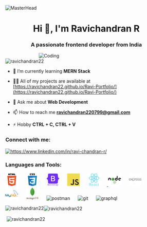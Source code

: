 ![MasterHead](https://img.freepik.com/free-vector/programmer-work-with-working-day-symbols-flat-illustration_1284-60322.jpg?t=st=1717502304~exp=1717505904~hmac=5c54ac44e2aa84d4ff9167be4076879a069720faa70b899fba9f708f3d21b51b&w=1060)
<h1 align="center">Hi 👋, I'm Ravichandran R</h1>
<h3 align="center">A passionate frontend developer from India</h3>
<img align="right" alt="Coding" Width="400" src="https://camo.githubusercontent.com/1b49721d81f880339331b966069a5158238daed9648b5d179689c7d6c8a3b941/68747470733a2f2f6d65646961322e67697068792e636f6d2f6d656469612f5262444b61637a71576f76497567794a6d572f67697068792e6769663f6369643d65636630356534377774637a6130666b7975316c776772646933676b3634353735347535637362646b63346366616563267269643d67697068792e6769662663743d67">

<p align="left"> <img src="https://komarev.com/ghpvc/?username=ravichandran22&label=Profile%20views&color=0e75b6&style=flat" alt="ravichandran22" width="100%" height="365" /> </p>

- 🌱 I’m currently learning **MERN Stack**

- 👨‍💻 All of my projects are available at [https://ravichandran22.github.io/Ravi-Portfolio/](https://ravichandran22.github.io/Ravi-Portfolio/)

- 💬 Ask me about **Web Development**

- 📫 How to reach me **ravichandran220799@gmail.com**

- ⚡ Hobby **CTRL + C, CTRL + V**

<h3 align="left">Connect with me:</h3>
<p align="left">
<a href="https://linkedin.com/in/https://www.linkedin.com/in/ravi-chandran-r/" target="blank"><img align="center" src="https://raw.githubusercontent.com/rahuldkjain/github-profile-readme-generator/master/src/images/icons/Social/linked-in-alt.svg" alt="https://www.linkedin.com/in/ravi-chandran-r/" height="30" width="40" /></a>
</p>

<h3 align="left">Languages and Tools:</h3>
<p align="left">
  <a href="https://www.w3.org/html/" target="_blank" rel="noreferrer" style="text-decoration: none !important; padding-right: 20px;"> <img style="padding-right: 20 !important;" src="https://raw.githubusercontent.com/devicons/devicon/master/icons/html5/html5-original-wordmark.svg" alt="html5" width="40" height="40"/> </a>
  <a href="https://www.w3schools.com/css/" target="_blank" rel="noreferrer" style="text-decoration: none !important"> <img style="padding-right: 20px;" src="https://raw.githubusercontent.com/devicons/devicon/master/icons/css3/css3-original-wordmark.svg" alt="css3" width="40" height="40"/> </a>
  <a href="https://getbootstrap.com" target="_blank" rel="noreferrer" style="text-decoration: none !important"> <img style="padding-right: 20px;" src="https://raw.githubusercontent.com/devicons/devicon/master/icons/bootstrap/bootstrap-plain-wordmark.svg" alt="bootstrap" width="40" height="40"/> </a>
  <a href="https://developer.mozilla.org/en-US/docs/Web/JavaScript" target="_blank" rel="noreferrer" style="text-decoration: none !important"> <img style="padding-right: 20px;" src="https://raw.githubusercontent.com/devicons/devicon/master/icons/javascript/javascript-original.svg" alt="javascript" width="40" height="40"/> </a>
  <a href="https://reactjs.org/" target="_blank" rel="noreferrer"> <img style="padding-right: 20px;" src="https://raw.githubusercontent.com/devicons/devicon/master/icons/react/react-original-wordmark.svg" alt="react" width="40" height="40"/> </a>
  <a href="https://nodejs.org" target="_blank" rel="noreferrer" style="text-decoration: none !important"> <img style="padding-right: 20px;" src="https://raw.githubusercontent.com/devicons/devicon/master/icons/nodejs/nodejs-original-wordmark.svg" alt="nodejs" width="40" height="40"/> </a>
  <a href="https://expressjs.com" target="_blank" rel="noreferrer" style="text-decoration: none !important"> <img style="padding-right: 20px;" src="https://raw.githubusercontent.com/devicons/devicon/master/icons/express/express-original-wordmark.svg" alt="express" width="40" height="40"/> </a>
  <a href="https://www.mysql.com/" target="_blank" rel="noreferrer" style="text-decoration: none !important"> <img style="padding-right: 20px;" src="https://raw.githubusercontent.com/devicons/devicon/master/icons/mysql/mysql-original-wordmark.svg" alt="mysql" width="40" height="40"/> </a>
  <a href="https://www.mongodb.com/" target="_blank" rel="noreferrer" style="text-decoration: none !important"> <img style="padding-right: 20px;" src="https://raw.githubusercontent.com/devicons/devicon/master/icons/mongodb/mongodb-original-wordmark.svg" alt="mongodb" width="40" height="40"/> </a>
  <a href="https://postman.com" target="_blank" rel="noreferrer" style="text-decoration: none !important"> <img style="padding-right: 20px;" src="https://www.vectorlogo.zone/logos/getpostman/getpostman-icon.svg" alt="postman" width="40" height="40"/> </a>
  <a href="https://git-scm.com/" target="_blank" rel="noreferrer" style="text-decoration: none !important"> <img style="padding-right: 20px;" src="https://www.vectorlogo.zone/logos/git-scm/git-scm-icon.svg" alt="git" width="40" height="40"/> </a> <a href="https://graphql.org" target="_blank" rel="noreferrer" style="text-decoration: none !important"> <img style="padding-right: 20px;" src="https://www.vectorlogo.zone/logos/graphql/graphql-icon.svg" alt="graphql" width="40" height="40"/> </a>      
</p>

<p><img align="left" src="https://github-readme-stats.vercel.app/api/top-langs?username=ravichandran22&show_icons=true&locale=en&layout=compact" alt="ravichandran22" /></p>

<p><img align="center" style="height: 140px;" src="https://github-readme-streak-stats.herokuapp.com/?user=ravichandran22&" alt="ravichandran22" /></p>

<p>&nbsp;<img align="center" src="https://github-readme-stats.vercel.app/api?username=ravichandran22&show_icons=true&locale=en" alt="ravichandran22" /></p>
